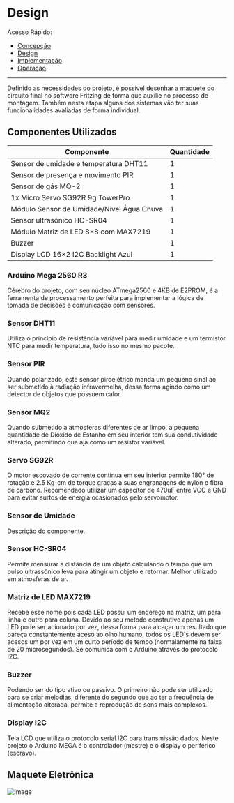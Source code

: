 # Design

Acesso Rápido:

* [Concepção](https://github.com/Aquinom/Projeto-Integrador-2/blob/main/Concep%C3%A7%C3%A3o.md)
* [Design](https://github.com/Aquinom/Projeto-Integrador-2/blob/main/Design.md)
* [Implementação](https://github.com/Aquinom/Projeto-Integrador-2/blob/main/Implementa%C3%A7%C3%A3o.md)
* [Operação](https://github.com/Aquinom/Projeto-Integrador-2/blob/main/Opera%C3%A7%C3%A3o.md)

---

Definido as necessidades do projeto, é possível desenhar a maquete do circuito final no software Fritzing de forma que auxilie no processo de montagem. Também nesta etapa alguns dos sistemas vão ter suas funcionalidades avaliadas de forma individual. 

## Componentes Utilizados

| Componente |  Quantidade  |
| ------------------- | ------------------- |
|  Sensor de umidade e temperatura DHT11 |  1 |
|  Sensor de presença e movimento PIR |  1 |
|  Sensor de gás MQ-2 |  1 |
|  1x Micro Servo SG92R 9g TowerPro |  1 |
|  Módulo Sensor de Umidade/Nível Água Chuva |  1 |
|  Sensor ultrasônico HC-SR04|  1 |
|  Módulo Matriz de LED 8×8 com MAX7219|  1 |
|  Buzzer |  1 |
|  Display LCD 16×2 I2C Backlight Azul |  1 |

### Arduino Mega 2560 R3 

Cérebro do projeto, com seu núcleo ATmega2560 e 4KB de E2PROM, é a ferramenta de processamento perfeita para implementar a lógica de tomada de decisões e comunicação com sensores. 

### Sensor DHT11

Utiliza o princípio de resistência variável para medir umidade e um termistor NTC para medir temperatura, tudo isso no mesmo pacote. 

### Sensor PIR

Quando polarizado, este sensor piroelétrico manda um pequeno sinal ao ser submetido à radiação infravermelha, dessa forma agindo como um detector de objetos que possuem calor.

### Sensor MQ2

Quando submetido à atmosferas diferentes de ar limpo, a pequena quantidade de Dióxido de Estanho em seu interior tem sua condutividade alterado, permitindo que aja como um resistor variável.

### Servo SG92R

O motor escovado de corrente contínua em seu interior permite 180° de rotação e 2.5 Kg-cm de torque graças a suas engranagens de nylon e fibra de carbono. Recomendado utilizar um capacitor de 470uF entre VCC e GND para evitar surtos de energia ocasionados pelo servomotor.

### Sensor de Umidade

Descrição do componente.

### Sensor HC-SR04

Permite mensurar a distância de um objeto calculando o tempo que um pulso ultrassônico leva para atingir um objeto e retornar. Melhor utilizado em atmosferas de ar.

### Matriz de LED MAX7219

Recebe esse nome pois cada LED possui um endereço na matriz, um para linha e outro para coluna. Devido ao seu método construtivo apenas um LED pode ser acionado por vez, dessa forma para alcaçar um resultado que pareça constantemente aceso ao olho humano, todos os LED's devem ser acesos um por vez em um curto período de tempo (normalamente na faixa de 20 microsegundos). Se comunica com o Arduino através do protocolo I2C.

### Buzzer

Podendo ser do tipo ativo ou passivo. O primeiro não pode ser utilizado para se criar melodias, diferente do segundo que ao ter a frequência de alimentação alterada, permite a reprodução de sons mais complexos.

### Display I2C

Tela LCD que utiliza o protocolo serial I2C para transmissão dados. Neste projeto o Arduino MEGA é o controlador (mestre) e o display o periférico (escravo).

## Maquete Eletrônica

![image](https://user-images.githubusercontent.com/92688963/145125054-17db91c0-5587-447f-8d66-fe37137208cd.png)


